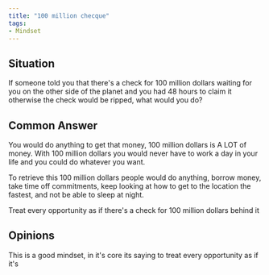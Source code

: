```yaml
---
title: "100 million checque"
tags:
- Mindset
---
```

## Situation

If someone told you that there's a check for 100 million dollars waiting for you on the other side of the planet and you had 48 hours to claim it otherwise the check would be ripped, what would you do?

## Common Answer

You would do anything to get that money, 100 million dollars is A LOT of money. With 100 million dollars you would never have to work a day in your life and you could do whatever you want. 

To retrieve this 100 million dollars people would do anything, borrow money, take time off commitments, keep looking at how to get to the location the fastest, and not be able to sleep at night.

Treat every opportunity as if there's a check for 100 million dollars behind it

## Opinions

This is a good mindset, in it's core its saying to treat every opportunity as if it's 

